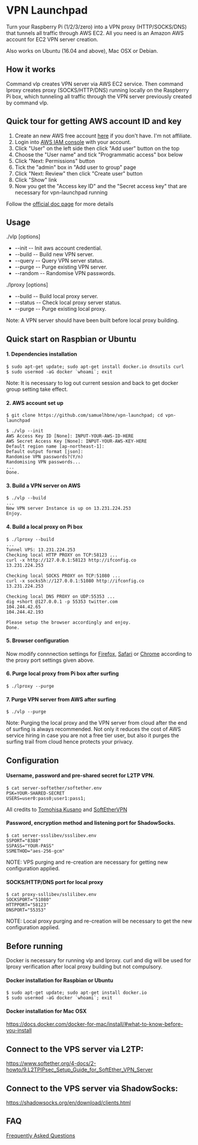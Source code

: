 # VPN Launchpad

Turn your Raspberry Pi (1/2/3/zero) into a VPN proxy (HTTP/SOCKS/DNS) that tunnels all traffic through AWS EC2. All you need is an Amazon AWS account for EC2 VPN server creation.

Also works on Ubuntu (16.04 and above), Mac OSX or Debian.



## How it works

Command vlp creates VPN server via AWS EC2 service. Then command lproxy creates proxy (SOCKS/HTTP/DNS) running locally on the Raspberry Pi box, which tunneling all traffic through the VPN server previously created by command vlp.



## Quick tour for getting AWS account ID and key
1. Create an new AWS free account [here](https://aws.amazon.com/) if you don't have. I'm not affiliate.
2. Login into [AWS IAM console](https://console.aws.amazon.com/iam/) with your account.
3. Click "User" on the left side then click "Add user" button on the top
4. Choose the "User name" and tick "Programmatic access" box below
5. Click "Next: Permissions" button
6. Tick the "admin" box in "Add user to group" page
7. Click "Next: Review" then click "Create user" button
8. Click "Show" link
9. Now you get the "Access key ID" and the "Secret access key" that are necessary for vpn-launchpad running

Follow the [official doc page](http://docs.aws.amazon.com/cli/latest/userguide/cli-chap-getting-started.html) for more details



## Usage

./vlp [options]
* --init        -- Init aws account credential.
* --build       -- Build new VPN server.
* --query       -- Query VPN server status.
* --purge       -- Purge existing VPN server.
* --random      -- Randomise VPN passwords.

./lproxy [options]
* --build         -- Build local proxy server.
* --status        -- Check local proxy server status.
* --purge         -- Purge existing local proxy.

Note: A VPN server should have been built before local proxy building.



## Quick start on Raspbian or Ubuntu

#### 1. Dependencies installation
```
$ sudo apt-get update; sudo apt-get install docker.io dnsutils curl
$ sudo usermod -aG docker `whoami`; exit
```
Note: It is necessary to log out current session and back to get docker group setting take effect.

#### 2. AWS account set up
```
$ git clone https://github.com/samuelhbne/vpn-launchpad; cd vpn-launchpad

$ ./vlp --init
AWS Access Key ID [None]: INPUT-YOUR-AWS-ID-HERE
AWS Secret Access Key [None]: INPUT-YOUR-AWS-KEY-HERE
Default region name [ap-northeast-1]: 
Default output format [json]: 
Randomise VPN passwords?(Y/n) 
Randomising VPN passwords...
...
Done.
```

#### 3. Build a VPN server on AWS
```
$ ./vlp --build
...
New VPN server Instance is up on 13.231.224.253
Enjoy.
```

#### 4. Build a local proxy on Pi box
```
$ ./lproxy --build
...
Tunnel VPS: 13.231.224.253
Checking local HTTP PROXY on TCP:58123 ...
curl -x http://127.0.0.1:58123 http://ifconfig.co
13.231.224.253

Checking local SOCKS PROXY on TCP:51080 ...
curl -x socks5h://127.0.0.1:51080 http://ifconfig.co
13.231.224.253

Checking local DNS PROXY on UDP:55353 ...
dig +short @127.0.0.1 -p 55353 twitter.com
104.244.42.65
104.244.42.193

Please setup the browser accordingly and enjoy.
Done.
```

#### 5. Browser configuration
Now modify connnection settings for [Firefox](https://support.mozilla.org/en-US/kb/connection-settings-firefox), [Safari](https://support.apple.com/en-au/guide/safari/set-up-a-proxy-server-ibrw1053/mac) or [Chrome](https://www.expressvpn.com/support/troubleshooting/google-chrome-no-proxy/) according to the proxy port settings given above.

#### 6. Purge local proxy from Pi box after surfing
```
$ ./lproxy --purge
```

#### 7. Purge VPN server from AWS after surfing
```
$ ./vlp --purge
```

Note: Purging the local proxy and the VPN server from cloud after the end of surfing is always recommended. Not only it reduces the cost of AWS service hiring in case you are not a free tier user, but also it purges the surfing trail from cloud hence protects your privacy.


## Configuration

#### Username, password and pre-shared secret for L2TP VPN.
```
$ cat server-softether/softether.env
PSK=YOUR-SHARED-SECRET
USERS=user0:pass0;user1:pass1;
```
All credits to [Tomohisa Kusano](https://github.com/siomiz/SoftEtherVPN) and [SoftEtherVPN](https://github.com/SoftEtherVPN/SoftEtherVPN)


#### Password, encryption method and listening port for ShadowSocks.
```
$ cat server-ssslibev/ssslibev.env
SSPORT="8388"
SSPASS="YOUR-PASS"
SSMETHOD="aes-256-gcm"
```
NOTE: VPS purging and re-creation are necessary for getting new configuration applied.

#### SOCKS/HTTP/DNS port for local proxy
```
$ cat proxy-ssllibev/sslilibev.env
SOCKSPORT="51080"
HTTPPORT="58123"
DNSPORT="55353"
```
NOTE: Local proxy purging and re-creation will be necessary to get the new configuration applied.



## Before running

Docker is necessary for running vlp and lproxy. curl and dig will be used for lproxy verification after local proxy building but not compulsory.

#### Docker installation for Raspbian or Ubuntu
```
$ sudo apt-get update; sudo apt-get install docker.io
$ sudo usermod -aG docker `whoami`; exit
```
#### Docker installation for Mac OSX
<https://docs.docker.com/docker-for-mac/install/#what-to-know-before-you-install>



## Connect to the VPS server via L2TP:
<https://www.softether.org/4-docs/2-howto/9.L2TPIPsec_Setup_Guide_for_SoftEther_VPN_Server>



## Connect to the VPS server via ShadowSocks:
<https://shadowsocks.org/en/download/clients.html>



## FAQ
[Frequently Asked Questions](FAQ.md)
